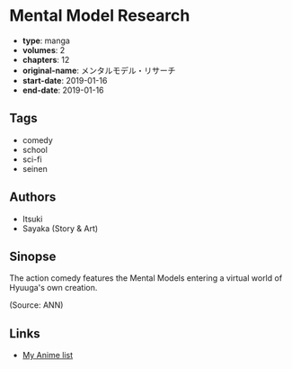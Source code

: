 # Mental Model Research

-   **type**: manga
-   **volumes**: 2
-   **chapters**: 12
-   **original-name**: メンタルモデル・リサーチ
-   **start-date**: 2019-01-16
-   **end-date**: 2019-01-16

## Tags

-   comedy
-   school
-   sci-fi
-   seinen

## Authors

-   Itsuki
-   Sayaka (Story & Art)

## Sinopse

The action comedy features the Mental Models entering a virtual world of Hyuuga's own creation.

(Source: ANN)

## Links

-   [My Anime list](https://myanimelist.net/manga/117051/Mental_Model_Research)
